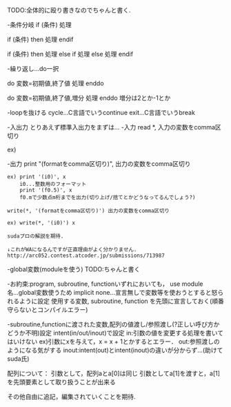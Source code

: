 
TODO:全体的に殴り書きなのでちゃんと書く.

-条件分岐
  if (条件) 処理

  if (条件) then
    処理
  endif

  if (条件) then
    処理
  else if 
    処理
  else
    処理
  endif

-繰り返し...do一択

do 変数=初期値,終了値
  処理
enddo

do 変数=初期値,終了値,増分
  処理
enddo
増分は2とか-1とか

-loopを抜ける
cycle...C言語でいうcontinue
exit...C言語でいうbreak

-入出力
とりあえず標準入出力をまずは...
  -入力
   read *, 入力の変数をcomma区切り

   ex)

  -出力
    print "(formatをcomma区切り)", 出力の変数をcomma区切り

    ex) print '(i0)', x
        i0...整数用のフォーマット
        print '(f0.5)', x
        f0.mで少数点m桁までを出力(切り上げ/捨てとかどうなってるんでしょう?)

    write(*, '(formatをcomma区切り)') 出力の変数をcomma区切り

    ex) write(*, '(i0)') x

    sudaプロの解説を期待.

    ↓これがWAになるんですが正直理由がよく分かりません.
    http://arc052.contest.atcoder.jp/submissions/713987

-global変数(moduleを使う)
TODO:ちゃんと書く

-お約束:program, subroutine, functionいずれにおいても，
  use module名...global変数使うため
  implicit none...宣言無しで変数等を使おうとすると怒られるように設定
  使用する変数, subroutine, function
  を先頭に宣言しておく(順番守らないとコンパイルエラー)

-subroutine,functionに渡された変数,配列の値渡し/参照渡し(?正しい呼び方かどうか不明)設定
  intent(in/out/inout)で設定
  in:引数の値を変更する処理を書いてはいけない
    ex)引数にxを与えて，x = x + 1とかするとエラー．
  out:参照渡しのようになる気がする
  inout:intent(out)とintent(inout)の違いが分からず...(助けてsuda氏)

  配列について：
  引数として，配列aとa[0]は同じ
  引数としてa[1]を渡すと，a[1]を先頭要素として取り扱うことが出来る


その他自由に追記，編集されていくことを期待.

